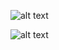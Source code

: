 ![alt text](https://repository-images.githubusercontent.com/380137557/d9ad89b2-95d7-42bb-a877-6fe8f293de8b)

![alt text](https://cdn.discordapp.com/attachments/955004618063085568/1041362730906554449/image.png)
